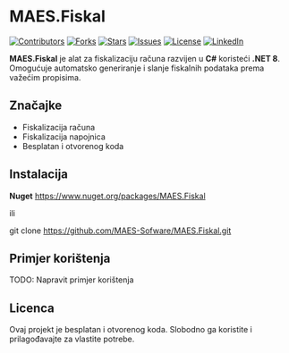 # MAES.Fiskal

[![Contributors](https://img.shields.io/github/contributors/MAES-Software/MAES.Fiskal)](https://github.com/MAES-Software/MAES.Fiskal/graphs/contributors)
[![Forks](https://img.shields.io/github/forks/MAES-Software/MAES.Fiskal)](https://github.com/MAES-Software/MAES.Fiskal/network/members)
[![Stars](https://img.shields.io/github/stars/MAES-Software/MAES.Fiskal)](https://github.com/MAES-Software/MAES.Fiskal/stargazers)
[![Issues](https://img.shields.io/github/issues/MAES-Software/MAES.Fiskal)](https://github.com/MAES-Software/MAES.Fiskal/issues)
[![License](https://img.shields.io/github/license/MAES-Software/MAES.Fiskal)](https://github.com/MAES-Software/MAES.Fiskal/blob/main/LICENSE)
[![LinkedIn](https://img.shields.io/badge/LinkedIn-Profile-0077B5?logo=linkedin&logoColor=white)](YOUR_LINKEDIN_URL_HERE)

**MAES.Fiskal** je alat za fiskalizaciju računa razvijen u **C#** koristeći **.NET 8**. Omogućuje automatsko generiranje i slanje fiskalnih podataka prema važećim propisima.

## Značajke
- Fiskalizacija računa
- Fiskalizacija napojnica
- Besplatan i otvorenog koda

## Instalacija
**Nuget** https://www.nuget.org/packages/MAES.Fiskal

ili

git clone https://github.com/MAES-Sofware/MAES.Fiskal.git

## Primjer korištenja

TODO: Napravit primjer korištenja

## Licenca
Ovaj projekt je besplatan i otvorenog koda. Slobodno ga koristite i prilagođavajte za vlastite potrebe.
